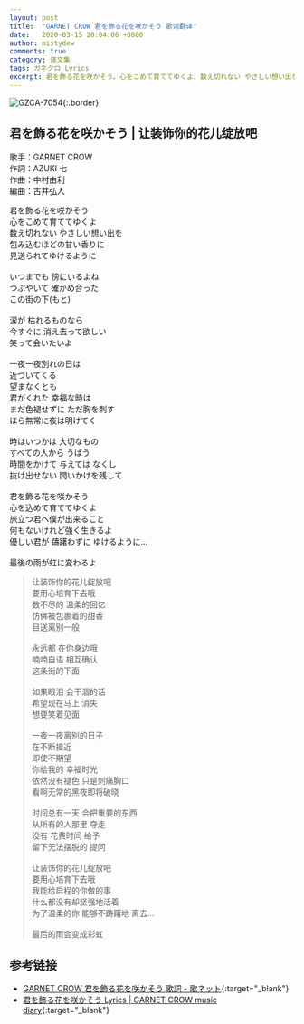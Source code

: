 ```yaml
---
layout: post
title:  "GARNET CROW 君を飾る花を咲かそう 歌词翻译"
date:   2020-03-15 20:04:06 +0800
author: mistydew
comments: true
category: 译文集
tags: ガネクロ Lyrics
excerpt: 君を飾る花を咲かそう。心をこめて育ててゆくよ、数え切れない やさしい想い出を。包み込むほどの甘い香りに、見送られてゆけるように。
---
```

![GZCA-7054](https://crowsub.github.io/assets/images/discography/single/GZCA-7054.jpg){:.border}

## 君を飾る花を咲かそう | 让装饰你的花儿绽放吧

歌手：GARNET CROW<br>
作詞：AZUKI 七<br>
作曲：中村由利<br>
編曲：古井弘人

<div class="lyric-original">
<p>
君を飾る花を咲かそう<br>
心をこめて育ててゆくよ<br>
数え切れない やさしい想い出を<br>
包み込むほどの甘い香りに<br>
見送られてゆけるように<br>
<br>
いつまでも 傍にいるよね<br>
つぶやいて 確かめ合った<br>
この街の下(もと)<br>
<br>
涙が 枯れるものなら<br>
今すぐに 消え去って欲しい<br>
笑って会いたいよ<br>
<br>
一夜一夜別れの日は<br>
近づいてくる<br>
望まなくとも<br>
君がくれた 幸福な時は<br>
まだ色褪せずに ただ胸を刺す<br>
ほら無常に夜は明けてく<br>
<br>
時はいつかは 大切なもの<br>
すべての人から うばう<br>
時間をかけて 与えては なくし<br>
抜け出せない 問いかけを残して<br>
<br>
君を飾る花を咲かそう<br>
心を込めて育ててゆくよ<br>
旅立つ君へ僕が出来ること<br>
何もないけれど強く生きるよ<br>
優しい君が 躊躇わずに ゆけるように…<br>
<br>
最後の雨が虹に変わるよ
</p>
</div>

<div class="lyric-translation">
<blockquote>
让装饰你的花儿绽放吧<br>
要用心培育下去哦<br>
数不尽的 温柔的回忆<br>
仿佛被包裹着的甜香<br>
目送离别一般<br>
<br>
永远都 在你身边哦<br>
喃喃自语 相互确认<br>
这条街的下面<br>
<br>
如果眼泪 会干涸的话<br>
希望现在马上 消失<br>
想要笑着见面<br>
<br>
一夜一夜离别的日子<br>
在不断接近<br>
即使不期望<br>
你给我的 幸福时光<br>
依然没有褪色 只是刺痛胸口<br>
看啊无常的黑夜即将破晓<br>
<br>
时间总有一天 会把重要的东西<br>
从所有的人那里 夺走<br>
没有 花费时间 给予<br>
留下无法摆脱的 提问<br>
<br>
让装饰你的花儿绽放吧<br>
要用心培育下去哦<br>
我能给启程的你做的事<br>
什么都没有却坚强地活着<br>
为了温柔的你 能够不踌躇地 离去...<br>
<br>
最后的雨会变成彩虹
</blockquote>
</div>

## 参考链接

* [GARNET CROW 君を飾る花を咲かそう 歌詞 - 歌ネット](https://www.uta-net.com/song/19180){:target="_blank"}
* [君を飾る花を咲かそう Lyrics \| GARNET CROW music diary](https://crowsub.github.io/lyrics/original/君を飾る花を咲かそう.html){:target="_blank"}
